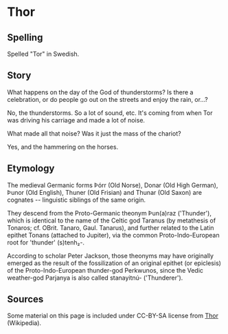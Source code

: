 # Thor

## Spelling

Spelled "Tor" in Swedish.

## Story

What happens on the day of the God of thunderstorms? Is there a celebration, or do people go out on the streets and enjoy the rain, or...?

No, the thunderstorms. So a lot of sound, etc. It's coming from when Tor was driving his carriage and made a lot of noise.

What made all that noise? Was it just the mass of the chariot?

Yes, and the hammering on the horses.

## Etymology

The medieval Germanic forms Þórr (Old Norse), Donar (Old High German), Þunor (Old English), Thuner (Old Frisian) and Thunar (Old Saxon) are cognates -- linguistic siblings of the same origin.

They descend from the Proto-Germanic theonym Þun(a)raz ('Thunder'), which is identical to the name of the Celtic god Taranus (by metathesis of Tonaros; cf. OBrit. Tanaro, Gaul. Tanarus), and further related to the Latin epithet Tonans (attached to Jupiter), via the common Proto-Indo-European root for 'thunder' (s)tenh₂-.

According to scholar Peter Jackson, those theonyms may have originally emerged as the result of the fossilization of an original epithet (or epiclesis) of the Proto-Indo-European thunder-god Perkwunos, since the Vedic weather-god Parjanya is also called stanayitnú- ('Thunderer').

## Sources

Some material on this page is included under CC-BY-SA license from [Thor](https://en.wikipedia.org/wiki/Thor) (Wikipedia).